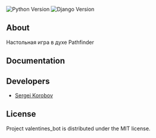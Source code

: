 <img src="https://img.shields.io/badge/Engine-Python%203.11%20-blue" alt="Python Version"> <img src="https://img.shields.io/badge/Engine-Django%204.2.1-blue" alt="Django Version">

## About

Настольная игра в духе Pathfinder

## Documentation



## Developers

- [Sergei Korobov](https://github.com/sergeicastle)

## License

Project valentines_bot is distributed under the MIT license.
